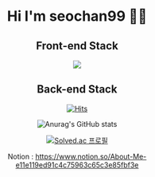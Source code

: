<div align="center">
<h1 style="text-align:center"> Hi I'm seochan99 🙋‍♂️</h1>

## Front-end Stack 
<img src="https://img.shields.io/badge/HTML-E34F26?style=flat-square&logo=HTML5&logoColor=white"/>
  
## Back-end Stack 
<!-- <img src="https://img.shields.io/badge/Python-E34F26?style=flat-square&logo=PythonlogoColor=white"/> -->
  
[![Hits](https://hits.seeyoufarm.com/api/count/incr/badge.svg?url=https%3A%2F%2Fgithub.com%2Fseochan99&count_bg=%2394A09D&title_bg=%23555555&icon=&icon_color=%23E7E7E7&title=hits&edge_flat=false)](https://hits.seeyoufarm.com)


![Anurag's GitHub stats](https://github-readme-stats.vercel.app/api?username=seochan99&show_icons=true&theme=tokyonight)

[![Solved.ac
프로필](http://mazassumnida.wtf/api/v2/generate_badge?boj=gmlcks0513)](https://solved.ac/gmlcks0513)

Notion : https://www.notion.so/About-Me-e11e119ed91c4c75963c65c3e85fbf3e

</div>
